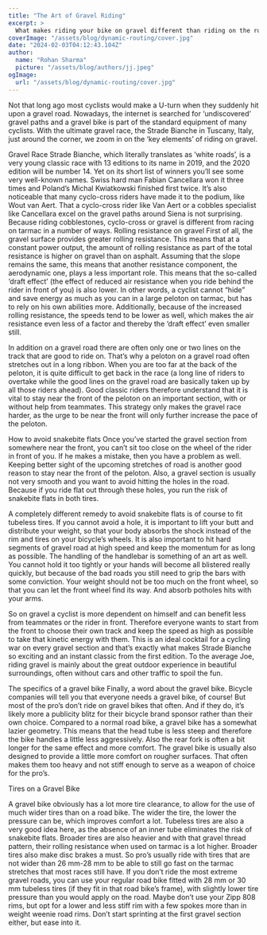 ```yaml
---
title: "The Art of Gravel Riding"
excerpt: >
  What makes riding your bike on gravel different than riding on the road and why would you need a gravel bike. Read all about it here!
coverImage: "/assets/blog/dynamic-routing/cover.jpg"
date: "2024-02-03T04:12:43.104Z"
author:
  name: "Rohan Sharma"
  picture: "/assets/blog/authors/jj.jpeg"
ogImage:
  url: "/assets/blog/dynamic-routing/cover.jpg"
---
```


Not that long ago most cyclists would make a U-turn when they suddenly hit upon a gravel road. Nowadays, the internet is searched for ‘undiscovered’ gravel paths and a gravel bike is part of the standard equipment of many cyclists. With the ultimate gravel race, the Strade Bianche in Tuscany, Italy, just around the corner, we zoom in on the ‘key elements’ of riding on gravel.

Gravel Race
Strade Bianche, which literally translates as ‘white roads’, is a very young classic race with 13 editions to its name in 2019, and the 2020 edition will be number 14. Yet on its short list of winners you’ll see some very well-known names. Swiss hard man Fabian Cancellara won it three times and Poland’s Michal Kwiatkowski finished first twice. It’s also noticeable that many cyclo-cross riders have made it to the podium, like Wout van Aert. That a cyclo-cross rider like Van Aert or a cobbles specialist like Cancellara excel on the gravel paths around Siena is not surprising. Because riding cobblestones, cyclo-cross or gravel is different from racing on tarmac in a number of ways.
Rolling resistance on gravel
First of all, the gravel surface provides greater rolling resistance. This means that at a constant power output, the amount of rolling resistance as part of the total resistance is higher on gravel than on asphalt. Assuming that the slope remains the same, this means that another resistance component, the aerodynamic one, plays a less important role. This means that the so-called ‘draft effect’ (the effect of reduced air resistance when you ride behind the rider in front of you) is also lower. In other words, a cyclist cannot “hide” and save energy as much as you can in a large peloton on tarmac, but has to rely on his own abilities more. Additionally, because of the increased rolling resistance, the speeds tend to be lower as well, which makes the air resistance even less of a factor and thereby the ‘draft effect’ even smaller still.

In addition on a gravel road there are often only one or two lines on the track that are good to ride on. That’s why a peloton on a gravel road often stretches out in a long ribbon. When you are too far at the back of the peloton, it is quite difficult to get back in the race (a long line of riders to overtake while the good lines on the gravel road are basically taken up by all those riders ahead). Good classic riders therefore understand that it is vital to stay near the front of the peloton on an important section, with or without help from teammates. This strategy only makes the gravel race harder, as the urge to be near the front will only further increase the pace of the peloton.

How to avoid snakebite flats
Once you’ve started the gravel section from somewhere near the front, you can’t sit too close on the wheel of the rider in front of you. If he makes a mistake, then you have a problem as well. Keeping better sight of the upcoming stretches of road is another good reason to stay near the front of the peloton. Also, a gravel section is usually not very smooth and you want to avoid hitting the holes in the road. Because if you ride flat out through these holes, you run the risk of snakebite flats in both tires.

A completely different remedy to avoid snakebite flats is of course to fit tubeless tires. If you cannot avoid a hole, it is important to lift your butt and distribute your weight, so that your body absorbs the shock instead of the rim and tires on your bicycle’s wheels. It is also important to hit hard segments of gravel road at high speed and keep the momentum for as long as possible. The handling of the handlebar is something of an art as well. You cannot hold it too tightly or your hands will become all blistered really quickly, but because of the bad roads you still need to grip the bars with some conviction. Your weight should not be too much on the front wheel, so that you can let the front wheel find its way. And absorb potholes hits with your arms.

So on gravel a cyclist is more dependent on himself and can benefit less from teammates or the rider in front. Therefore everyone wants to start from the front to choose their own track and keep the speed as high as possible to take that kinetic energy with them. This is an ideal cocktail for a cycling war on every gravel section and that’s exactly what makes Strade Bianche so exciting and an instant classic from the first edition. To the average Joe, riding gravel is mainly about the great outdoor experience in beautiful surroundings, often without cars and other traffic to spoil the fun.


The specifics of a gravel bike
Finally, a word about the gravel bike. Bicycle companies will tell you that everyone needs a gravel bike, of course! But most of the pro’s don’t ride on gravel bikes that often. And if they do, it’s likely more a publicity blitz for their bicycle brand sponsor rather than their own choice. Compared to a normal road bike, a gravel bike has a somewhat lazier geometry. This means that the head tube is less steep and therefore the bike handles a little less aggressively. Also the rear fork is often a bit longer for the same effect and more comfort. The gravel bike is usually also designed to provide a little more comfort on rougher surfaces. That often makes them too heavy and not stiff enough to serve as a weapon of choice for the pro’s.

Tires on a Gravel Bike

A gravel bike obviously has a lot more tire clearance, to allow for the use of much wider tires than on a road bike. The wider the tire, the lower the pressure can be, which improves comfort a lot. Tubeless tires are also a very good idea here, as the absence of an inner tube eliminates the risk of snakebite flats. Broader tires are also heavier and with that gravel thread pattern, their rolling resistance when used on tarmac is a lot higher. Broader tires also make disc brakes a must. So pro’s usually ride with tires that are not wider than 26 mm-28 mm to be able to still go fast on the tarmac stretches that most races still have.
If you don’t ride the most extreme gravel roads, you can use your regular road bike fitted with 28 mm or 30 mm tubeless tires (if they fit in that road bike’s frame), with slightly lower tire pressure than you would apply on the road. Maybe don’t use your Zipp 808 rims, but opt for a lower and less stiff rim with a few spokes more than in weight weenie road rims. Don’t start sprinting at the first gravel section either, but ease into it.